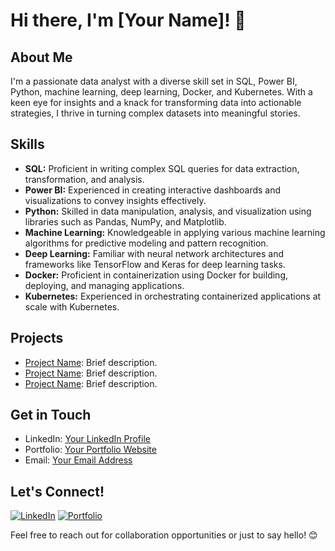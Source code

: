 # Hi there, I'm [Your Name]! 👋

## About Me
I'm a passionate data analyst with a diverse skill set in SQL, Power BI, Python, machine learning, deep learning, Docker, and Kubernetes. With a keen eye for insights and a knack for transforming data into actionable strategies, I thrive in turning complex datasets into meaningful stories.

## Skills
- **SQL:** Proficient in writing complex SQL queries for data extraction, transformation, and analysis.
- **Power BI:** Experienced in creating interactive dashboards and visualizations to convey insights effectively.
- **Python:** Skilled in data manipulation, analysis, and visualization using libraries such as Pandas, NumPy, and Matplotlib.
- **Machine Learning:** Knowledgeable in applying various machine learning algorithms for predictive modeling and pattern recognition.
- **Deep Learning:** Familiar with neural network architectures and frameworks like TensorFlow and Keras for deep learning tasks.
- **Docker:** Proficient in containerization using Docker for building, deploying, and managing applications.
- **Kubernetes:** Experienced in orchestrating containerized applications at scale with Kubernetes.

## Projects
- [Project Name](link): Brief description.
- [Project Name](link): Brief description.
- [Project Name](link): Brief description.

## Get in Touch
- LinkedIn: [Your LinkedIn Profile](link)
- Portfolio: [Your Portfolio Website](link)
- Email: [Your Email Address](mailto:youremail@example.com)

## Let's Connect!
[![LinkedIn](linkedin-gif-link)](your-linkedin-profile)
[![Portfolio](portfolio-gif-link)](your-portfolio-website)

Feel free to reach out for collaboration opportunities or just to say hello! 😊
